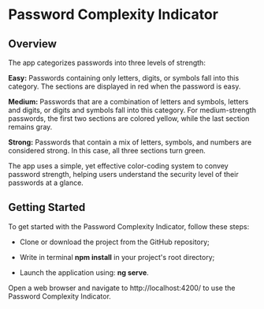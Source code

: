 # Password Complexity Indicator
## Overview
The app categorizes passwords into three levels of strength:

__Easy:__ Passwords containing only letters, digits, or symbols fall into this category. The sections are displayed in red when the password is easy.

__Medium:__ Passwords that are a combination of letters and symbols, letters and digits, or digits and symbols fall into this category. For medium-strength passwords, the first two sections are colored yellow, while the last section remains gray.

__Strong:__ Passwords that contain a mix of letters, symbols, and numbers are considered strong. In this case, all three sections turn green.

The app uses a simple, yet effective color-coding system to convey password strength, helping users understand the security level of their passwords at a glance.

## Getting Started
To get started with the Password Complexity Indicator, follow these steps:

* Clone or download the project from the GitHub repository;

* Write in terminal __npm install__ in your project's root directory;

* Launch the application using: __ng serve__.

Open a web browser and navigate to http://localhost:4200/ to use the Password Complexity Indicator.
